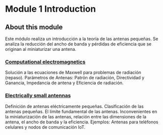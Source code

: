 # Module 1 Introduction

## About this module
Este módulo realiza un introducción a la teoría de las antenas pequeñas. Se analiza la reducción del ancho de banda y pérdidas de eficiencia que se originan al miniaturizar una antena.

### [Computational electromagnetics](https://github.com/neon-iot/antennas/files/13220878/CEM.-.Computational.Electro.Magnetics.pdf)
Solución a las ecuaciones de Maxwell para problemas de radiación (repaso). Parámetros de Antenas: Patrón de radiación, Directividad y Ganancia, Impedancia de antena y Eficiencia de radiación.

### [Electrically small antennas](https://github.com/neon-iot/antennas/files/13220845/ESA.pdf)
Definición de antenas eléctricamente pequeñas. Clasificación de las antenas pequeñas. El límite fundamental de las antenas. Inconvenientes en la miniaturización de las antenas, relación entre las dimensiones de  la antena, el ancho de banda y la eficiencia. Ejemplos: Antenas para teléfonos celulares y nodos de comunicación IoT.
